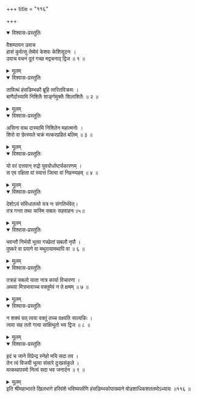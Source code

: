 +++
title = "११६"

+++

<details open><summary>विश्वास-प्रस्तुतिः</summary>

वैशम्पायन उवाच  
हासं कुर्वत्सु तेष्वेवं केशवः केशिसूदनः ।  
उवाच वचनं दूतं गच्छ मद्वचनाद् द्विज ॥ १ ॥
</details>

<details><summary>मूलम्</summary>

वैशम्पायन उवाच  
हासं कुर्वत्सु तेष्वेवं केशवः केशिसूदनः ।  
उवाच वचनं दूतं गच्छ मद्वचनाद् द्विज ॥ १ ॥
</details>

<details open><summary>विश्वास-प्रस्तुतिः</summary>

तावित्थं हंसडिम्भकौ ब्रूहि त्वरितविक्रमः ।  
बाणैर्दास्यामि निशितैः शार्ङ्गमुक्तैः शिलाशितैः ॥ २ ॥
</details>

<details><summary>मूलम्</summary>

तावित्थं हंसडिम्भकौ ब्रूहि त्वरितविक्रमः ।  
बाणैर्दास्यामि निशितैः शार्ङ्गमुक्तैः शिलाशितैः ॥ २ ॥
</details>

<details open><summary>विश्वास-प्रस्तुतिः</summary>

असिना वाथ दास्यामि निशितेन महात्मनोः ।  
शिरो वा छेत्स्यते चक्रं मत्करप्रहितं बलिम् ॥ ३ ॥
</details>

<details><summary>मूलम्</summary>

असिना वाथ दास्यामि निशितेन महात्मनोः ।  
शिरो वा छेत्स्यते चक्रं मत्करप्रहितं बलिम् ॥ ३ ॥
</details>

<details open><summary>विश्वास-प्रस्तुतिः</summary>

यो वरं दत्तवान् रुद्रो युवयोर्धार्ष्ट्यकारणम् ।  
स एव रक्षिता वां स्यात्तं जित्वा वां निहन्म्यहम् ॥ ४ ॥
</details>

<details><summary>मूलम्</summary>

यो वरं दत्तवान् रुद्रो युवयोर्धार्ष्ट्यकारणम् ।  
स एव रक्षिता वां स्यात्तं जित्वा वां निहन्म्यहम् ॥ ४ ॥
</details>

<details open><summary>विश्वास-प्रस्तुतिः</summary>

देशोऽयं संविधातव्यो यत्र नः संगतिर्भवेत्।  
तत्र गन्ता तथा चास्मि सबलः सहवाहनः॥५॥
</details>

<details><summary>मूलम्</summary>

देशोऽयं संविधातव्यो यत्र नः संगतिर्भवेत्।  
तत्र गन्ता तथा चास्मि सबलः सहवाहनः॥५॥
</details>

<details open><summary>विश्वास-प्रस्तुतिः</summary>

भवन्तौ निर्भयौ भूत्वा गच्छेतां सबलौ नृपौ ।  
पुष्करे वा प्रयागे वा मथुरायामथापि वा ॥ ६ ॥
</details>

<details><summary>मूलम्</summary>

भवन्तौ निर्भयौ भूत्वा गच्छेतां सबलौ नृपौ ।  
पुष्करे वा प्रयागे वा मथुरायामथापि वा ॥ ६ ॥
</details>

<details open><summary>विश्वास-प्रस्तुतिः</summary>

तत्राहं सबलो याता नात्र कार्या विचारणा ।  
अथवा मित्रभावाच्च वक्तुमेवं न ते क्षमम् ॥ ७ ॥
</details>

<details><summary>मूलम्</summary>

तत्राहं सबलो याता नात्र कार्या विचारणा ।  
अथवा मित्रभावाच्च वक्तुमेवं न ते क्षमम् ॥ ७ ॥
</details>

<details open><summary>विश्वास-प्रस्तुतिः</summary>

न शक्यं यत् त्वया वक्तुं तच्च वक्ष्यति सात्यकिः ।  
त्वया सह ततो गत्वा साक्षिभूतो भव द्विज ॥ ८ ॥
</details>

<details><summary>मूलम्</summary>

न शक्यं यत् त्वया वक्तुं तच्च वक्ष्यति सात्यकिः ।  
त्वया सह ततो गत्वा साक्षिभूतो भव द्विज ॥ ८ ॥
</details>

<details open><summary>विश्वास-प्रस्तुतिः</summary>

इदं च जाने विप्रेन्द्र स्नेहो मयि सदा तव ।  
तेन त्वं विजयी भूत्वा संसारे दुःखसंकुले ।  
मत्कथापरमो नित्यं सदा भव जनार्दन ॥ ९ ॥
</details>

<details><summary>मूलम्</summary>

इदं च जाने विप्रेन्द्र स्नेहो मयि सदा तव ।  
तेन त्वं विजयी भूत्वा संसारे दुःखसंकुले ।  
मत्कथापरमो नित्यं सदा भव जनार्दन ॥ ९ ॥
</details>
इति श्रीमहाभारते खिलभागे हरिवंशे भविष्यपर्वणि हंसडिम्भकोपाख्याने षोडशाधिकशततमोऽध्यायः ॥११६ ॥